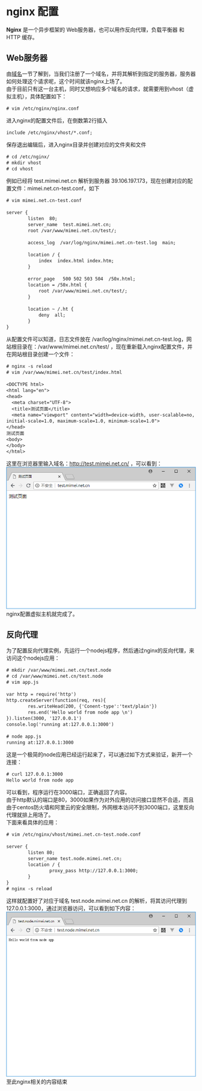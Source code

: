 # nginx 配置
**Nginx** 是一个异步框架的 Web服务器，也可以用作反向代理，负载平衡器 和 HTTP 缓存。  
## Web服务器
由[域名](domain.md)一节了解到，当我们注册了一个域名，并将其解析到指定的服务器，服务器如何处理这个请求呢，这个时间就该nginx上场了。  
由于目前只有这一台主机，同时又想响应多个域名的请求，就需要用到vhost（虚拟主机），具体配置如下：
```
# vim /etc/nginx/nginx.conf
```
进入nginx的配置文件后，在倒数第2行插入
```
include /etc/nginx/vhost/*.conf;
```
保存退出编辑后，进入nginx目录并创建对应的文件夹和文件
```
# cd /etc/nginx/
# mkdir vhost
# cd vhost
```
例如已经将 test.mimei.net.cn 解析到服务器 39.106.197.173，现在创建对应的配置文件：mimei.net.cn-test.conf，如下
```
# vim mimei.net.cn-test.conf

server {
        listen  80;
        server_name  test.mimei.net.cn;
        root /var/www/mimei.net.cn/test/;

        access_log  /var/log/nginx/mimei.net.cn-test.log  main;

        location / {
            index  index.html index.htm;
        }

        error_page   500 502 503 504  /50x.html;
        location = /50x.html {
            root /var/www/mimei.net.cn/test/;
        }

        location ~ /.ht {
            deny  all;
        }
}

```
从配置文件可以知道，日志文件放在 /var/log/nginx/mimei.net.cn-test.log，网站根目录在：/var/www/mimei.net.cn/test/
，现在重新载入nginx配置文件，并在网站根目录创建一个文件：
```
# nginx -s reload
# vim /var/www/mimei.net.cn/test/index.html

<DOCTYPE html>
<html lang="en">
<head>
  <meta charset="UTF-8">
  <title>测试页面</title>
  <meta name="viewport" content="width=device-width, user-scalable=no, initial-scale=1.0, maximum-scale=1.0, minimum-scale=1.0">
</head>
测试页面
<body>
</body>
</html>

```
这里在浏览器里输入域名：http://test.mimei.net.cn/ ，可以看到：  
![测试页面](./images/nginx/01.png)  
nginx配置虚拟主机就完成了。

## 反向代理
为了配置反向代理实例，先运行一个nodejs程序，然后通过nginx的反向代理，来访问这个nodejs应用：
```
# mkdir /var/www/mimei.net.cn/test.node
# cd /var/www/mimei.net.cn/test.node
# vim app.js

var http = require('http')
http.createServer(function(req, res){
        res.writeHead(200, {'Conent-type':'text/plain'})
        res.end('Hello world from node app \n')
}).listen(3000, '127.0.0.1')
console.log('running at:127.0.0.1:3000')

# node app.js 
running at:127.0.0.1:3000
```
这是一个极简的node应用已经运行起来了，可以通过如下方式来验证，新开一个连接：
```
# curl 127.0.0.1:3000
Hello world from node app 
```
可以看到，程序运行在3000端口，正确返回了内容。  
由于http默认的端口是80，3000如果作为对外应用的访问接口显然不合适，而且由于centos防火墙和阿里云的安全限制，外网根本访问不到3000端口，这里反向代理就排上用场了。  
下面来看具体的应用：
```
# vim /etc/nginx/vhost/mimei.net.cn-test.node.conf

server {
        listen 80;
        server_name test.node.mimei.net.cn;
        location / {
                proxy_pass http://127.0.0.1:3000;
        }
}
# nginx -s reload
```
这样就配置好了对应于域名 test.node.mimei.net.cn 的解析，将其访问代理到127.0.0.1:3000，通过浏览器访问，可以看到如下内容：  
![node返回内容](./images/nginx/02.png)  
至此nginx相关的内容结束